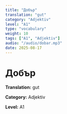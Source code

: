 ```yaml
---
title: "Добър"
translation: "gut"
category: "Adjektiv"
level: "A1"
type: "vocabulary"
weight: 10
tags: ["A1", "Adjektiv"]
audio: "/audio/dobar.mp3"
date: 2025-08-17
---
```


# Добър

**Translation:** gut

**Category:** Adjektiv

**Level:** A1

